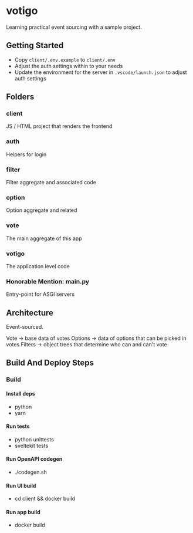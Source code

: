 # votigo
Learning practical event sourcing with a sample project.

## Getting Started
* Copy `client/.env.example` to `client/.env`
* Adjust the auth settings within to your needs
* Update the environment for the server in `.vscode/launch.json` to adjust auth settings

## Folders

### client
JS / HTML project that renders the frontend

### auth
Helpers for login

### filter
Filter aggregate and associated code

### option
Option aggregate and related

### vote
The main aggregate of this app

### votigo
The application level code

### Honorable Mention: main.py
Entry-point for ASGI servers

## Architecture
Event-sourced.

Vote -> base data of votes
Options -> data of options that can be picked in votes
Filters -> object trees that determine who can and can't vote

## Build And Deploy Steps
### Build

#### Install deps
* python
* yarn

#### Run tests
* python unittests
* sveltekit tests

#### Run OpenAPI codegen
* ./codegen.sh

#### Run UI build
* cd client && docker build

#### Run app build
* docker build
